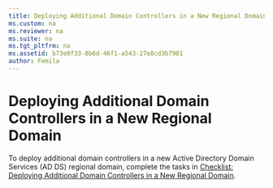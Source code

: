 ```yaml
---
title: Deploying Additional Domain Controllers in a New Regional Domain
ms.custom: na
ms.reviewer: na
ms.suite: na
ms.tgt_pltfrm: na
ms.assetid: b73e0f33-8b6d-46f1-a543-27e8cd3b7901
author: Femila
---
```

# Deploying Additional Domain Controllers in a New Regional Domain
To deploy additional domain controllers in a new Active Directory Domain Services \(AD DS\) regional domain, complete the tasks in [Checklist: Deploying Additional Domain Controllers in a New Regional Domain](../Topic/Checklist--Deploying-Additional-Domain-Controllers-in-a-New-Regional-Domain.md).  
  
